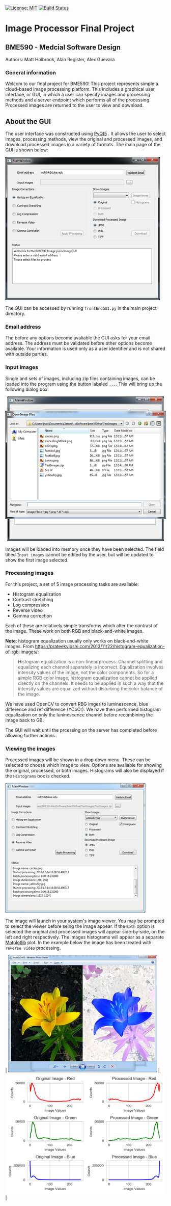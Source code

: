 [![License: MIT](https://img.shields.io/badge/License-MIT-yellow.svg)](https://opensource.org/licenses/MIT)
[![Build Status](https://travis-ci.com/mdholbrook/bme590final.svg?branch=master)](https://travis-ci.com/mdholbrook/bme590final)

# Image Processor Final Project
## BME590 - Medcial Software Design
Authors: Matt Holbrook, Alan Register, Alex Guevara

### General information
Welcom to our final project for BME590! This project represents simple a 
cloud-based image processing platform. This 
includes a graphical user interface, or GUI, in which a user can specify 
images and processing methods and a server endpoint which performs all of the 
processing. Processed images are returned to the user to view and download.

## About the GUI
The user interface was constructed using [PyQt5](https://www.riverbankcomputing.com/software/pyqt/intro)
. It allows the user to select images, processing methods, view the original 
and processed images, and download processed images in a variety of 
formats. The main page of the GUI is shown below:

![GUI interface](ProjectIms/GUI.png)

The GUI can be accessed by running `frontEndGUI.py` in the main project 
directory.

### Email address
The before any options become avaliable the GUI asks for your email address. 
The address must be validated before other options become available. Your 
information is used only as a user identifier and is not shared with outside 
parties.

### Input images
Single and sets of images, including zip files containing images, can be 
loaded into the program using the button labeled `...`. This will bring up 
the following dialog box:

![load image dialog](ProjectIms/open_im.png)

Images will be loaded into memory once they have been selected. The field 
titled `Input images` cannot be edited by the user, but will be updated to show 
the first image selected.

### Processing images
For this project, a set of 5 image processing tasks are available:
* Histogram equalization
* Contrast stretching
* Log compression
* Reverse video
* Gamma correction

Each of these are relatively simple transforms which alter the contrast of 
the image. These work on both RGB and black-and-white images.

__Note__: histogram equalization usually only works on black-and-white 
images. From https://prateekvjoshi.com/2013/11/22/histogram-equalization-of-rgb-images/:

>Histogram equalization is a non-linear process. Channel splitting and equalizing each channel separately is incorrect. Equalization involves intensity values of the image, not the color components. So for a simple RGB color image, histogram equalization cannot be applied directly on the channels. It needs to be applied in such a way that the intensity values are equalized without disturbing the color balance of the image.

We have used OpenCV to convert RBG imges to luminescence, blue difference and
 ref difference (YCbCr). We have then performed histogram equalization on 
 only the luninescence channel before recombining the image back to GB.
 
 The GUI will wait until the prcessing on the server has completed before 
 allowing further actions.
 
 ### Viewing the images
 Processed images will be shown in a drop down menu. These can be selected to
  choose which image to view. Options are available for showing the original,
   processed, or both images. Histograms will also be displayed if the 
   `Histograms` box is checked.

![GUI after processing](ProjectIms/gui_ims.png)

The image will launch in your system's image viewer. You may be prompted to 
select the viewer before seing the image appear. If the `Both` option is 
selected the original and processed images will appear side-by-side, on the 
left and right respectively. The images histograms will appear as a separate 
[Matplotlib](https://matplotlib.org/) plot. In the example below the image 
has been treated with `reverse video` processing.

| ![Original and processed images](ProjectIms/lilly.png) | ![Histograms](ProjectIms/hist.PNG) |

